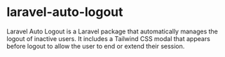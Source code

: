 # laravel-auto-logout
Laravel Auto Logout is a Laravel package that automatically manages the logout of inactive users. It includes a Tailwind CSS modal that appears before logout to allow the user to end or extend their session.
